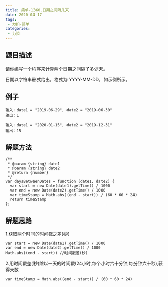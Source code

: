 ```yaml
---
title: 简单-1360.日期之间隔几天
date: 2020-04-17
tags:
 - 力扣-简单
categories: 
 - 力扣
---
```

## 题目描述
请你编写一个程序来计算两个日期之间隔了多少天。

日期以字符串形式给出，格式为 YYYY-MM-DD，如示例所示。
## 例子
```
输入：date1 = "2019-06-29", date2 = "2019-06-30"
输出：1

```
```
输入：date1 = "2020-01-15", date2 = "2019-12-31"
输出：15

```

## 解题方法

```
/**
 * @param {string} date1
 * @param {string} date2
 * @return {number}
 */
var daysBetweenDates = function (date1, date2) {
  var start = new Date(date1).getTime() / 1000
  var end = new Date(date2).getTime() / 1000
  var timeStamp = Math.abs((end - start)) / (60 * 60 * 24)
  return timeStamp
};
```
## 解题思路

1.获取两个时间的时间戳之差(秒)

```
var start = new Date(date1).getTime() / 1000
var end = new Date(date2).getTime() / 1000
Math.abs((end - start)) //时间戳差(秒)
```

2.用时间戳差(秒)除以一天的时间戳(24小时,每个小时六十分钟,每分钟六十秒),获得天数

```
var timeStamp = Math.abs((end - start)) / (60 * 60 * 24)
```